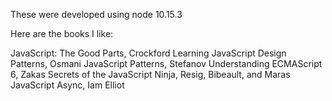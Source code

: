 These were developed using node 10.15.3

Here are the books I like:

JavaScript: The Good Parts, Crockford
Learning JavaScript Design Patterns, Osmani
JavaScript Patterns, Stefanov
Understanding ECMAScript 6, Zakas
Secrets of the JavaScript Ninja, Resig, Bibeault, and Maras
JavaScript Async, Iam Elliot
